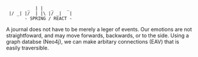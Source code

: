             _  | |   _     _ 
     |/ _| |/  | |\ |/ _|   |
           - SPRING / REACT -
           
A journal does not have to be merely a leger of events. Our emotions are not straightfoward, and may move forwards, backwards, or to the side. Using a graph databse (Neo4j), we can make arbitary connections (EAV) that is easily traversible.
